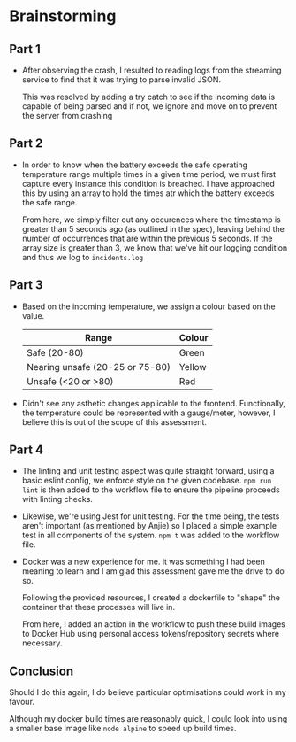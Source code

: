 # Brainstorming

## Part 1
- After observing the crash, I resulted to reading logs from the streaming service to find that it was trying to parse invalid JSON.

    This was resolved by adding a try catch to see if the incoming data is capable of being parsed and if not, we ignore and move on to prevent the server from crashing

## Part 2
- In order to know when the battery exceeds the safe operating temperature range multiple times in a given time period, we must first capture every instance this condition is breached. I have approached this by using an array to hold the times atr which the battery exceeds the safe range.

    From here, we simply filter out any occurences where the timestamp is greater than 5 seconds ago (as outlined in the spec), leaving behind the number of occurrences that are within the previous 5 seconds. If the array size is greater than 3, we know that we've hit our logging condition and thus we log to `incidents.log`

## Part 3
- Based on the incoming temperature, we assign a colour based on the value.

    | Range                           | Colour |
    |---------------------------------|--------|
    | Safe (20-80)                    | Green  |
    | Nearing unsafe (20-25 or 75-80) | Yellow |
    | Unsafe (<20 or >80)             | Red    |

- Didn't see any asthetic changes applicable to the frontend. Functionally, the temperature could be represented with a gauge/meter, however, I believe this is out of the scope of this assessment.

## Part 4 
- The linting and unit testing aspect was quite straight forward, using a basic eslint config, we enforce style on the given codebase. `npm run lint` is then added to the workflow file to ensure the pipeline proceeds with linting checks.

- Likewise, we're using Jest for unit testing. For the time being, the tests aren't important (as mentioned by Anjie) so I placed a simple example test in all components of the system. `npm t` was added to the workflow file.

- Docker was a new experience for me. it was something I had been meaning to learn and I am glad this assessment gave me the drive to do so. 

    Following the provided resources, I created a dockerfile to "shape" the container that these processes will live in.

    From here, I added an action in the workflow to push these build images to Docker Hub using personal access tokens/repository secrets where necessary.


## Conclusion

Should I do this again, I do believe particular optimisations could work in my favour. 

Although my docker build times are reasonably quick, I could look into using a smaller base image like `node alpine` to speed up build times.